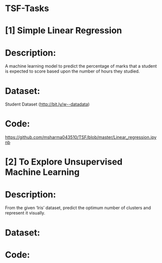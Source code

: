 # TSF-Tasks

# [1] Simple Linear Regression

# Description:
A machine learning model to predict the percentage of marks that a student is expected to score based upon the number of hours they studied.

# Dataset:
Student Dataset (http://bit.ly/w--datadata)

# Code:
https://github.com/msharma043510/TSF/blob/master/Linear_regression.ipynb


# [2] To Explore Unsupervised Machine Learning

# Description:
From the given ‘Iris’ dataset, predict the optimum number of clusters and represent it visually. 

# Dataset:

# Code:
